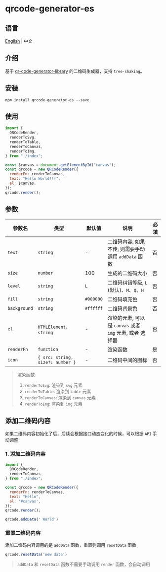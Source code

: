 # qrcode-generator-es

## 语言

[English](README.md) | 中文

## 介绍

基于 [qr-code-generator-library](https://www.nayuki.io/page/qr-code-generator-library) 的二维码生成器，支持 `tree-shaking`。

## 安装

```shell
npm install qrcode-generator-es --save
```

## 使用

```javascript
import {
  QRCodeRender,
  renderToSvg,
  renderToTable,
  renderToCanvas,
  renderToImg,
} from "./index";

const $canvas = document.getElementById("canvas");
const qrcode = new QRCodeRender({
  renderFn: renderToCanvas,
  text: "Hello World!!!",
  el: $canvas,
});
qrcode.render();
```

## 参数
| 参数名 | 类型 | 默认值 | 说明 | 必填 |
| ---- | ---- | ---- | ---- | ---- |
| `text` | `string` | - | 二维码内容, 如果不传, 则需要手动调用 `addData` 函数 | 否 |
| `size` | `number` | 100 | 生成的二维码大小 | 否 |
| `level` | `string` | `L` | 二维码纠错等级, `L` (默认)、`M`、`Q`、`H` | 否 |
| `fill` | `string` | `#000000` | 二维码填充色 | 否 |
| `background` | `string` | `#ffffff` | 二维码背景色 | 否 |
| `el` | `HTMLElement`、`string` | - | 渲染的元素, 可以是 `canvas` 或者 `img` 元素, 或者 选择器 | 否 |
| `renderFn` | `function` | - | 渲染函数 | 是 |
| `icon` | `{ src: string, size?: number }` | - | 二维码中间的图标 | 否 |

> 渲染函数
> 1. `renderToSvg`: 渲染到 `svg` 元素
> 2. `renderToTable`: 渲染到 `table` 元素
> 3. `renderToCanvas`: 渲染到 `canvas` 元素
> 4. `renderToImg`: 渲染到 `img` 元素

## 添加二维码内容
如果二维码内容初始化了后，后续会根据接口动态变化的时候，可以根据 `API` 手动调整

### 1. 添加二维码内容

```javascript
import {
  QRCodeRender,
  renderToCanvas
} from "./index";

const qrcode = new QRCodeRender({
  renderFn: renderToCanvas,
  text: "Hello",
  el: '#canvas',
});
qrcode.render();

qrcode.addData(' World')
```
### 重置二维码内容
添加二维码内容调用的是 `addData` 函数，重置则调用 `resetData` 函数

```javascript
qrcode.resetData('new data')
```
> `addData` 和 `resetData` 函数不需要手动调用 `render` 函数，会自动调用
